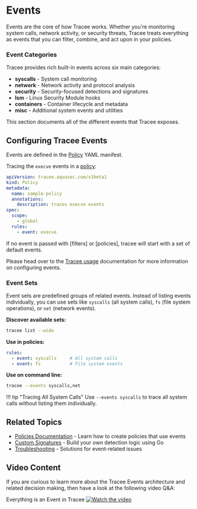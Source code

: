 # Events

Events are the core of how Tracee works. Whether you're monitoring system calls, network activity, or security threats, Tracee treats everything as events that you can filter, combine, and act upon in your policies.

### Event Categories

Tracee provides rich built-in events across six main categories:

* **syscalls** - System call monitoring
* **network** - Network activity and protocol analysis
* **security** - Security-focused detections and signatures
* **lsm** - Linux Security Module hooks
* **containers** - Container lifecycle and metadata
* **misc** - Additional system events and utilities

This section documents all of the different events that Tracee exposes.

## Configuring Tracee Events

Events are defined in the [Policy](../policies/index.md) YAML manifest. 

Tracing the `execve` events in a [policy](../policies/index.md):

```yaml
apiVersion: tracee.aquasec.com/v1beta1
kind: Policy
metadata:
  name: sample-policy
  annotations:
    description: traces execve events
spec:
  scope:
    - global
  rules:
    - event: execve
```

If no event is passed with [filters] or [policies], tracee will start with a set of default events.

Please head over to the [Tracee usage](../policies/usage/kubernetes.md) documentation for more information on configuring events.

### Event Sets

Event sets are predefined groups of related events. Instead of listing events individually, you can use sets like `syscalls` (all system calls), `fs` (file system operations), or `net` (network events).

**Discover available sets:**
```bash
tracee list --wide
```

**Use in policies:**
```yaml
rules:
  - event: syscalls     # All system calls
  - event: fs           # File system events
```

**Use on command line:**
```bash
tracee --events syscalls,net
```

!!! tip "Tracing All System Calls"
    Use `--events syscalls` to trace all system calls without listing them individually.

## Related Topics

* [Policies Documentation](../policies/index.md) - Learn how to create policies that use events
* [Custom Signatures](./custom/overview.md) - Build your own detection logic using Go
* [Troubleshooting](../troubleshooting.md) - Solutions for event-related issues

## Video Content

If you are curious to learn more about the Tracee Events architecture and related decision making, then have a look at the following video Q&A:

Everything is an Event in Tracee
  [![Watch the video](../../images/liveqa.png)](https://www.youtube.com/live/keqVe4d71uk?si=OTbVxgWsFBtdqEMW)
